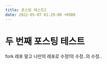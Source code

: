 ```yaml
---
title: 포스팅 테스트2
date: 2022-05-07 01:29:00 +0900
---
```


# 두 번째 포스팅 테스트

fork 레포 말고 나만의 레포로 수정!의 수정..의 수정..
